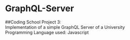 # GraphQL-Server
##Coding School Project 3:\
Implementation of a simple GraphQL Server of a University\
Programming Language used: Javascript
